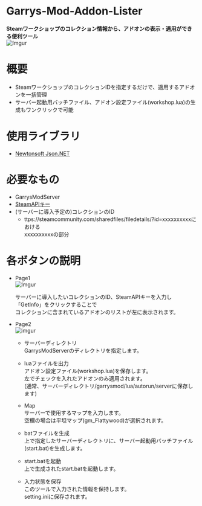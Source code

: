 # Garrys-Mod-Addon-Lister
**Steamワークショップのコレクション情報から、アドオンの表示・適用ができる便利ツール**  
![Imgur](https://i.imgur.com/pVPl4Hh.png)  

# 概要
* SteamワークショップのコレクションIDを指定するだけで、適用するアドオンを一括管理  
* サーバー起動用バッチファイル、アドオン設定ファイル(workshop.lua)の生成もワンクリックで可能

# 使用ライブラリ
* [Newtonsoft Json.NET](https://github.com/JamesNK/Newtonsoft.Json)

# 必要なもの
* GarrysModServer  
* [SteamAPIキー](https://steamcommunity.com/dev/apikey)  
* (サーバーに導入予定の)コレクションのID  
  * ttps://steamcommunity.com/sharedfiles/filedetails/?id=xxxxxxxxxxにおける  
  xxxxxxxxxxの部分

# 各ボタンの説明
* Page1  
  ![Imgur](https://i.imgur.com/0C7DVvf.png)
  
  サーバーに導入したいコレクションのID、SteamAPIキーを入力し「GetInfo」をクリックすることで  
  コレクションに含まれているアドオンのリストが左に表示されます。
  
* Page2    
  ![imgur](https://imgur.com/etmsKZ6.png)
  * サーバーディレクトリ  
    GarrysModServerのディレクトリを指定します。
      
      
  * luaファイルを出力  
    アドオン設定ファイル(workshop.lua)を保存します。  
    左でチェックを入れたアドオンのみ適用されます。  
    (通常、サーバーディレクトリ/garrysmod/lua/autorun/serverに保存します)  
      
      
  * Map  
    サーバーで使用するマップを入力します。  
    空欄の場合は平坦マップ(gm_Flattywood)が選択されます。  
      
      
  * batファイルを生成  
    上で指定したサーバーディレクトリに、サーバー起動用バッチファイル(start.bat)を生成します。  
      
  * start.batを起動  
    上で生成されたstart.batを起動します。  
      
  * 入力状態を保存  
    このツールで入力された情報を保持します。  
    setting.iniに保存されます。  

